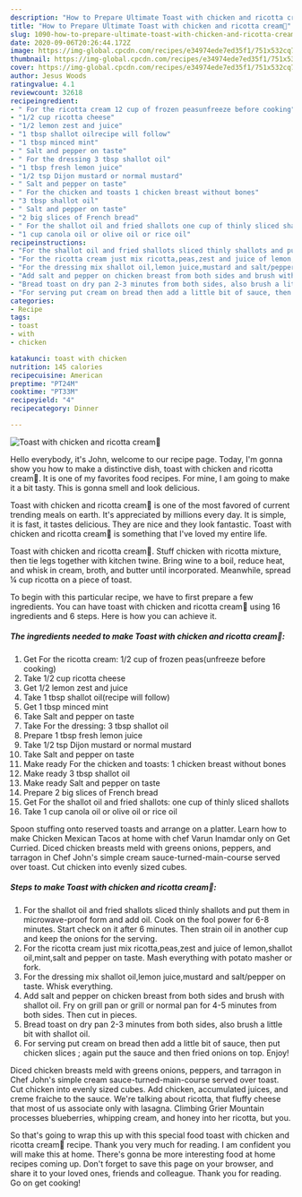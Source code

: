 ```yaml
---
description: "How to Prepare Ultimate Toast with chicken and ricotta cream💚"
title: "How to Prepare Ultimate Toast with chicken and ricotta cream💚"
slug: 1090-how-to-prepare-ultimate-toast-with-chicken-and-ricotta-cream
date: 2020-09-06T20:26:44.172Z
image: https://img-global.cpcdn.com/recipes/e34974ede7ed35f1/751x532cq70/toast-with-chicken-and-ricotta-cream💚-recipe-main-photo.jpg
thumbnail: https://img-global.cpcdn.com/recipes/e34974ede7ed35f1/751x532cq70/toast-with-chicken-and-ricotta-cream💚-recipe-main-photo.jpg
cover: https://img-global.cpcdn.com/recipes/e34974ede7ed35f1/751x532cq70/toast-with-chicken-and-ricotta-cream💚-recipe-main-photo.jpg
author: Jesus Woods
ratingvalue: 4.1
reviewcount: 32618
recipeingredient:
- " For the ricotta cream 12 cup of frozen peasunfreeze before cooking"
- "1/2 cup ricotta cheese"
- "1/2 lemon zest and juice"
- "1 tbsp shallot oilrecipe will follow"
- "1 tbsp minced mint"
- " Salt and pepper on taste"
- " For the dressing 3 tbsp shallot oil"
- "1 tbsp fresh lemon juice"
- "1/2 tsp Dijon mustard or normal mustard"
- " Salt and pepper on taste"
- " For the chicken and toasts 1 chicken breast without bones"
- "3 tbsp shallot oil"
- " Salt and pepper on taste"
- "2 big slices of French bread"
- " For the shallot oil and fried shallots one cup of thinly sliced shallots"
- "1 cup canola oil or olive oil or rice oil"
recipeinstructions:
- "For the shallot oil and fried shallots sliced thinly shallots and put them in microwave-proof form and add oil. Cook on the fool power for 6-8 minutes. Start check on it after 6 minutes. Then strain oil in another cup and keep the onions for the serving."
- "For the ricotta cream just mix ricotta,peas,zest and juice of lemon,shallot oil,mint,salt and pepper on taste. Mash everything with potato masher or fork."
- "For the dressing mix shallot oil,lemon juice,mustard and salt/pepper on taste. Whisk everything."
- "Add salt and pepper on chicken breast from both sides and brush with shallot oil. Fry on grill pan or grill or normal pan for 4-5 minutes from both sides. Then cut in pieces."
- "Bread toast on dry pan 2-3 minutes from both sides, also brush a little bit with shallot oil."
- "For serving put cream on bread then add a little bit of sauce, then put chicken slices ; again put the sauce and then fried onions on top. Enjoy!"
categories:
- Recipe
tags:
- toast
- with
- chicken

katakunci: toast with chicken 
nutrition: 145 calories
recipecuisine: American
preptime: "PT24M"
cooktime: "PT33M"
recipeyield: "4"
recipecategory: Dinner

---
```



![Toast with chicken and ricotta cream💚](https://img-global.cpcdn.com/recipes/e34974ede7ed35f1/751x532cq70/toast-with-chicken-and-ricotta-cream💚-recipe-main-photo.jpg)

Hello everybody, it's John, welcome to our recipe page. Today, I'm gonna show you how to make a distinctive dish, toast with chicken and ricotta cream💚. It is one of my favorites food recipes. For mine, I am going to make it a bit tasty. This is gonna smell and look delicious.

Toast with chicken and ricotta cream💚 is one of the most favored of current trending meals on earth. It's appreciated by millions every day. It is simple, it is fast, it tastes delicious. They are nice and they look fantastic. Toast with chicken and ricotta cream💚 is something that I've loved my entire life.

Toast with chicken and ricotta cream💚. Stuff chicken with ricotta mixture, then tie legs together with kitchen twine. Bring wine to a boil, reduce heat, and whisk in cream, broth, and butter until incorporated. Meanwhile, spread ¼ cup ricotta on a piece of toast.


To begin with this particular recipe, we have to first prepare a few ingredients. You can have toast with chicken and ricotta cream💚 using 16 ingredients and 6 steps. Here is how you can achieve it.

<!--inarticleads1-->

##### The ingredients needed to make Toast with chicken and ricotta cream💚:

1. Get  For the ricotta cream: 1/2 cup of frozen peas(unfreeze before cooking)
1. Take 1/2 cup ricotta cheese
1. Get 1/2 lemon zest and juice
1. Take 1 tbsp shallot oil(recipe will follow)
1. Get 1 tbsp minced mint
1. Take  Salt and pepper on taste
1. Take  For the dressing: 3 tbsp shallot oil
1. Prepare 1 tbsp fresh lemon juice
1. Take 1/2 tsp Dijon mustard or normal mustard
1. Take  Salt and pepper on taste
1. Make ready  For the chicken and toasts: 1 chicken breast without bones
1. Make ready 3 tbsp shallot oil
1. Make ready  Salt and pepper on taste
1. Prepare 2 big slices of French bread
1. Get  For the shallot oil and fried shallots: one cup of thinly sliced shallots
1. Take 1 cup canola oil or olive oil or rice oil


Spoon stuffing onto reserved toasts and arrange on a platter. Learn how to make Chicken Mexican Tacos at home with chef Varun Inamdar only on Get Curried. Diced chicken breasts meld with greens onions, peppers, and tarragon in Chef John&#39;s simple cream sauce-turned-main-course served over toast. Cut chicken into evenly sized cubes. 

<!--inarticleads2-->

##### Steps to make Toast with chicken and ricotta cream💚:

1. For the shallot oil and fried shallots sliced thinly shallots and put them in microwave-proof form and add oil. Cook on the fool power for 6-8 minutes. Start check on it after 6 minutes. Then strain oil in another cup and keep the onions for the serving.
1. For the ricotta cream just mix ricotta,peas,zest and juice of lemon,shallot oil,mint,salt and pepper on taste. Mash everything with potato masher or fork.
1. For the dressing mix shallot oil,lemon juice,mustard and salt/pepper on taste. Whisk everything.
1. Add salt and pepper on chicken breast from both sides and brush with shallot oil. Fry on grill pan or grill or normal pan for 4-5 minutes from both sides. Then cut in pieces.
1. Bread toast on dry pan 2-3 minutes from both sides, also brush a little bit with shallot oil.
1. For serving put cream on bread then add a little bit of sauce, then put chicken slices ; again put the sauce and then fried onions on top. Enjoy!


Diced chicken breasts meld with greens onions, peppers, and tarragon in Chef John&#39;s simple cream sauce-turned-main-course served over toast. Cut chicken into evenly sized cubes. Add chicken, accumulated juices, and creme fraiche to the sauce. We&#39;re talking about ricotta, that fluffy cheese that most of us associate only with lasagna. Climbing Grier Mountain processes blueberries, whipping cream, and honey into her ricotta, but you. 

So that's going to wrap this up with this special food toast with chicken and ricotta cream💚 recipe. Thank you very much for reading. I am confident you will make this at home. There's gonna be more interesting food at home recipes coming up. Don't forget to save this page on your browser, and share it to your loved ones, friends and colleague. Thank you for reading. Go on get cooking!
